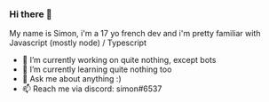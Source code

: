 ### Hi there 👋
My name is Simon, i'm a 17 yo french dev and i'm pretty familiar with Javascript (mostly node) / Typescript
- 🔭 I’m currently working on quite nothing, except bots
- 🌱 I’m currently learning quite nothing too
- 💬 Ask me about anything :)
- 📫 Reach me via discord: simon#6537 
